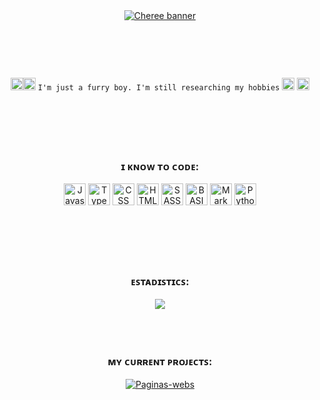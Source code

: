 <div align="center"><a href= "https://discord.com/users/852588734104469535"><img src= "https://i.ibb.co/Wsrx7mD/banner-github.png" title= "Cheree banner">
</img></a><br><br><br><br><br><h3></h3><img src="https://cdn.discordapp.com/emojis/843918421153808414.png?v=1" height= "20"></img><img src="https://cdn.discordapp.com/emojis/862900168152186891.gif?v=1" height= "20"></img>
 <code>𝙸'𝚖 𝚓𝚞𝚜𝚝 𝚊 𝚏𝚞𝚛𝚛𝚢 𝚋𝚘𝚢. 𝙸'𝚖 𝚜𝚝𝚒𝚕𝚕 𝚛𝚎𝚜𝚎𝚊𝚛𝚌𝚑𝚒𝚗𝚐 𝚖𝚢 𝚑𝚘𝚋𝚋𝚒𝚎𝚜</code>
 <img src="https://cdn.discordapp.com/emojis/862900168152186891.gif?v=1" height= "20"></img> <img src="https://cdn.discordapp.com/emojis/843918421153808414.png?v=1" height= "20"></img>
 <br><br><br><br><br><br>
 <h3></h3>
 </div>
 
<div align="center">
 <h3>
  ɪ ᴋɴᴏᴡ ᴛᴏ ᴄᴏᴅᴇ:
 </h3>
<a href="https://developer.mozilla.org/es/docs/Web/JavaScript"><img src= "https://upload.wikimedia.org/wikipedia/commons/thumb/9/99/Unofficial_JavaScript_logo_2.svg/1024px-Unofficial_JavaScript_logo_2.svg.png" height= "35" title= "Javascript"></a> <a href="https://www.typescriptlang.org/"><img src= "https://iconape.com/wp-content/png_logo_vector/typescript.png" height= "35" title= "Typescript"></a> <a href="https://developer.mozilla.org/es/docs/Web/CSS"><img src= "https://uxwing.com/wp-content/themes/uxwing/download/10-brands-and-social-media/css.svg" height= "35" title= "CSS"></a> <a href="https://developer.mozilla.org/es/docs/Web/HTML"><img src= "https://upload.wikimedia.org/wikipedia/commons/thumb/3/38/HTML5_Badge.svg/600px-HTML5_Badge.svg.png" height= "35" title= "HTML"></a> <a href="https://sass-lang.com/"><img src= "https://cdn.freelogovectors.net/wp-content/uploads/2019/02/sass-logo.png" height= "35" title= "SASS"></a> <a href="https://en.wikipedia.org/wiki/BASIC#:~:text=BASIC%20(Beginners'%20All%2Dpurpose,at%20Dartmouth%20College%20in%201964."><img src= "https://upload.wikimedia.org/wikipedia/commons/thumb/1/18/C_Programming_Language.svg/695px-C_Programming_Language.svg.png" height= "35" title= "BASIC"></a> <a href="https://markdown.es/"><img src= "https://visualpharm.com/assets/81/Markdown-595b40b75ba036ed117d9f53.svg" height= "35" title= "MarkDown"></a> <a href="https://www.python.org/"><img src= "https://upload.wikimedia.org/wikipedia/commons/thumb/c/c3/Python-logo-notext.svg/1024px-Python-logo-notext.svg.png" height= "35" title= "Python"></a><br><br><br><br><br><br><h3></h3>
</div>


<div align="center">
 <h3>
  ᴇꜱᴛᴀᴅɪꜱᴛɪᴄꜱ:
 </h3>
 <img src= https://github-readme-stats.vercel.app/api?username=Chere3&bg_color=30,e96443,904e95&title_color=fff&text_color=fff&include_all_commits=true></img>
<br><br><br><br><h3></h3>
 <h3>
  ᴍʏ ᴄᴜʀʀᴇɴᴛ ᴘʀᴏᴊᴇᴄᴛꜱ:
  </h3>
  <a href= "https://github.com/Chere3/webpages"><img src=https://github-readme-stats.vercel.app/api/pin/?username=Chere3&repo=webpages title=Paginas-webs></img>
</div>
